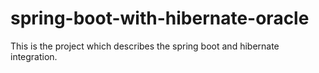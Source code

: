 # spring-boot-with-hibernate-oracle
This is the project which describes the spring boot and hibernate integration.
